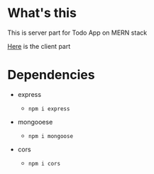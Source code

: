 # What's this

This is server part for Todo App on MERN stack

[Here](https://github.com/chwonseok/mern-todo-client) is the client part

# Dependencies

- express

  - `npm i express`

- mongooese

  - `npm i mongoose`

- cors
  - `npm i cors`
